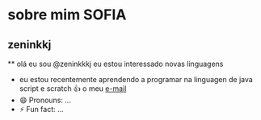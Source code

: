 # sobre mim **SOFIA** 
## zeninkkj
** olá eu sou @zeninkkkj
eu estou interessado novas linguagens
- eu estou recentemente aprendendo a programar na linguagen de java script e scratch
:+1: o meu [e-mail](sofia.vanelli@escola.pr.gov.br)
- 😄 Pronouns: ...
- ⚡ Fun fact: ...
<!---
zeninkkkj/zeninkkkj is a ✨ special ✨ repository because its `README.md` (this file) appears on your GitHub profile.
You can click the Preview link to take a look at your changes.
--->
